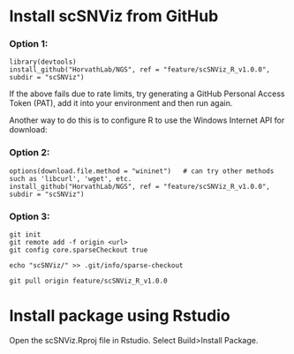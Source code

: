 # Install scSNViz from GitHub

### Option 1:

```
library(devtools)
install_github("HorvathLab/NGS", ref = "feature/scSNViz_R_v1.0.0", subdir = "scSNViz")
```
If the above fails due to rate limits, try generating a GitHub Personal Access Token (PAT), add it into your environment and then run again. 

Another way to do this is to configure R to use the Windows Internet API for download: 

### Option 2:
```
options(download.file.method = "wininet")   # can try other methods such as 'libcurl', 'wget', etc.
install_github("HorvathLab/NGS", ref = "feature/scSNViz_R_v1.0.0", subdir = "scSNViz")
```

### Option 3:
```
git init
git remote add -f origin <url>
git config core.sparseCheckout true

echo "scSNViz/" >> .git/info/sparse-checkout

git pull origin feature/scSNViz_R_v1.0.0
```

# Install package using Rstudio
Open the scSNViz.Rproj file in Rstudio. Select Build>Install Package.
